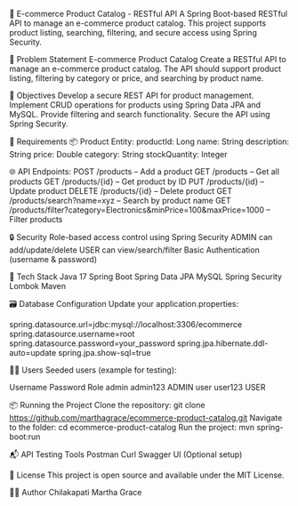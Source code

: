 🛒 E-commerce Product Catalog - RESTful API
A Spring Boot-based RESTful API to manage an e-commerce product catalog. This project supports product listing, searching, filtering, and secure access using Spring Security.

📌 Problem Statement
E-commerce Product Catalog
Create a RESTful API to manage an e-commerce product catalog. The API should support product listing, filtering by category or price, and searching by product name.

🎯 Objectives
Develop a secure REST API for product management.
Implement CRUD operations for products using Spring Data JPA and MySQL.
Provide filtering and search functionality.
Secure the API using Spring Security.

🧾 Requirements
📦 Product Entity:
productId: Long
name: String
description: String
price: Double
category: String
stockQuantity: Integer

🌐 API Endpoints:
POST /products – Add a product
GET /products – Get all products
GET /products/{id} – Get product by ID
PUT /products/{id} – Update product
DELETE /products/{id} – Delete product
GET /products/search?name=xyz – Search by product name
GET /products/filter?category=Electronics&minPrice=100&maxPrice=1000 – Filter products

🔒 Security
Role-based access control using Spring Security
ADMIN can add/update/delete
USER can view/search/filter
Basic Authentication (username & password)

🧪 Tech Stack
Java 17
Spring Boot
Spring Data JPA
MySQL
Spring Security
Lombok
Maven

🗃️ Database Configuration
Update your application.properties:

spring.datasource.url=jdbc:mysql://localhost:3306/ecommerce
spring.datasource.username=root
spring.datasource.password=your_password
spring.jpa.hibernate.ddl-auto=update
spring.jpa.show-sql=true

🧑‍💻 Users
Seeded users (example for testing):

Username	Password	Role
admin	admin123	ADMIN
user	user123	USER

📦 Running the Project
Clone the repository:
git clone https://github.com/marthagrace/ecommerce-product-catalog.git
Navigate to the folder:
cd ecommerce-product-catalog
Run the project:
mvn spring-boot:run

📬 API Testing Tools
Postman
Curl
Swagger UI (Optional setup)

📃 License
This project is open source and available under the MIT License.

🙋‍♀️ Author
Chilakapati Martha Grace
